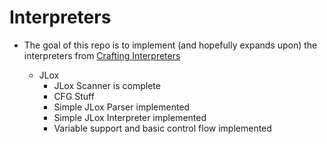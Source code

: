 # Interpreters

- The goal of this repo  is to implement (and hopefully expands upon) the interpreters from [Crafting Interpreters](https://craftinginterpreters.com/)

    - JLox
        - JLox Scanner is complete
        - CFG Stuff
        - Simple JLox Parser implemented
        - Simple JLox Interpreter implemented 
        - Variable support and basic control flow implemented